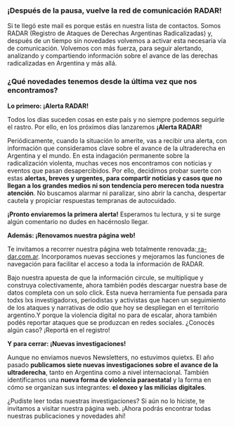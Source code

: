 
### **¡Después de la pausa, vuelve la red de comunicación RADAR!**

Si te llegó este mail es porque estás en nuestra lista de contactos. Somos RADAR (Registro de Ataques de Derechas Argentinas Radicalizadas) y, después de un tiempo sin novedades volvemos a activar esta necesaria vía de comunicación. Volvemos con más fuerza, para seguir alertando, analizando y compartiendo información sobre el avance de las derechas radicalizadas en Argentina y más allá. 

### **¿Qué novedades tenemos desde la última vez que nos encontramos?**

**Lo primero: ¡Alerta RADAR!**

Todos los días suceden cosas en este país y no siempre podemos seguirle el rastro. Por ello, en los próximos días lanzaremos **¡Alerta RADAR!**

Periódicamente, cuando la situación lo amerite, vas a recibir una alerta, con información que consideramos clave sobre el avance de la ultraderecha en Argentina y el mundo. En esta indagación permanente sobre la radicalización violenta, muchas veces nos encontramos con noticias y eventos que pasan desapercibidos. Por ello, decidimos probar suerte con estas **alertas, breves y urgentes, para compartir noticias y casos que no llegan a los grandes medios ni son tendencia pero merecen toda nuestra atención**. No buscamos alarmar ni paralizar, sino abrir la cancha, despertar cautela  y propiciar respuestas tempranas de autocuidado.

**¡Pronto enviaremos la primera alerta!** Esperamos tu lectura, y si te surge algún comentario no dudes en hacérnoslo llegar.

**Además: ¡Renovamos nuestra página web!**

Te invitamos a recorrer nuestra página web totalmente renovada:[ ra-dar.com.ar](https://ra-dar.com.ar/#/). Incorporamos nuevas secciones y mejoramos las funciones de navegación para facilitar el acceso a toda la información de RADAR.

Bajo nuestra apuesta de que la información circule, se multiplique y construya colectivamente, ahora también podés descargar nuestra base de datos completa con un solo click. Esta nueva herramienta fue pensada para todxs lxs investigadorxs, periodistas y activistas que hacen un seguimiento de los ataques y narrativas de odio que hoy se despliegan en el territorio argentino.Y porque la violencia digital no para de escalar, ahora también podés reportar ataques que se produzcan en redes sociales. ¿Conocés algún caso? ¡Reportá en el registro! 


**Y para cerrar: ¡Nuevas investigaciones!**

Aunque no enviamos nuevos Newsletters, no estuvimos quietxs. El año pasado **publicamos siete nuevas investigaciones sobre el avance de la ultraderecha**, tanto en Argentina como a nivel internacional. También identificamos una **nueva forma de violencia paraestatal** y la forma en cómo se organizan sus integrantes: **el doxeo y las milicias digitales**. 

¿Pudiste leer todas nuestras investigaciones? Si aún no lo hiciste,  te invitamos a visitar nuestra página web. ¡Ahora podrás encontrar todas nuestras publicaciones y novedades ahí!
